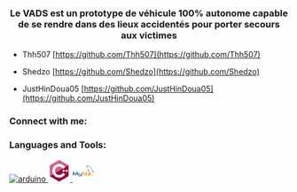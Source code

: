 <h3 align="center">Le VADS est un prototype de véhicule 100% autonome capable de se rendre dans des lieux accidentés pour porter secours aux victimes</h3>

- Thh507 [https://github.com/Thh507](https://github.com/Thh507)

- Shedzo [https://github.com/Shedzo](https://github.com/Shedzo)

- JustHinDoua05 [https://github.com/JustHinDoua05](https://github.com/JustHinDoua05)

<h3 align="left">Connect with me:</h3>
<p align="left">
</p>

<h3 align="left">Languages and Tools:</h3>
<p align="left"> <a href="https://www.arduino.cc/" target="_blank" rel="noreferrer"> <img src="https://cdn.worldvectorlogo.com/logos/arduino-1.svg" alt="arduino" width="40" height="40"/> </a> <a href="https://www.w3schools.com/cpp/" target="_blank" rel="noreferrer"> <img src="https://raw.githubusercontent.com/devicons/devicon/master/icons/cplusplus/cplusplus-original.svg" alt="cplusplus" width="40" height="40"/> </a> <a href="https://www.mysql.com/" target="_blank" rel="noreferrer"> <img src="https://raw.githubusercontent.com/devicons/devicon/master/icons/mysql/mysql-original-wordmark.svg" alt="mysql" width="40" height="40"/> </a> </p>






















